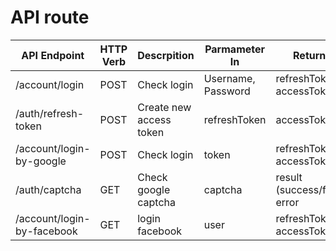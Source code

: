 # API route

API Endpoint |  HTTP Verb | Descrpition | Parmameter In | Return
------------ | ---------- | ----------- | ------------- | ------
/account/login | POST     | Check login | Username, Password | refreshToken, accessToken
/auth/refresh-token | POST | Create new access token | refreshToken | accessToken
/account/login-by-google | POST | Check login | token | refreshToken, accessToken
/auth/captcha | GET | Check google captcha | captcha | result (success/fail), error
/account/login-by-facebook| GET | login facebook | user | refreshToken, accessToken
